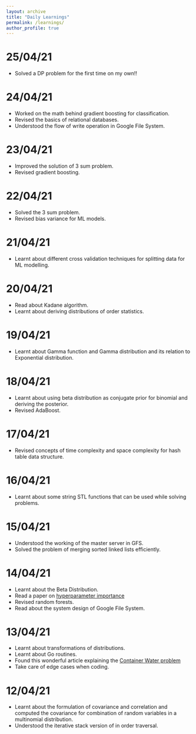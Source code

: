 ```yaml
---
layout: archive
title: "Daily Learnings"
permalink: /learnings/
author_profile: true
---
```

# 25/04/21
* Solved a DP problem for the first time on my own!!

# 24/04/21
* Worked on the math behind gradient boosting for classification.
* Revised the basics of relational databases.
* Understood the flow of write operation in Google File System.

# 23/04/21
* Improved the solution of 3 sum problem.
* Revised gradient boosting.

# 22/04/21
* Solved the 3 sum problem.
* Revised bias variance for ML models. 

# 21/04/21
* Learnt about different cross validation techniques for splitting data for ML modelling.

# 20/04/21
* Read about Kadane algorithm.
* Learnt about deriving distributions of order statistics.

# 19/04/21
* Learnt about Gamma function and Gamma distribution and its relation to Exponential distribution.

# 18/04/21
* Learnt about using beta distribution as conjugate prior for binomial and deriving the posterior.
* Revised AdaBoost.

# 17/04/21
* Revised concepts of time complexity and space complexity for hash table data structure.

# 16/04/21
* Learnt about some string STL functions that can be used while solving problems.

# 15/04/21
* Understood the working of the master server in GFS.
* Solved the problem of merging sorted linked lists efficiently.

# 14/04/21
* Learnt about the Beta Distribution.
* Read a paper on [hyperparameter importance](http://proceedings.mlr.press/v32/hutter14.html)
* Revised random forests.
* Read about the system design of Google File System.

# 13/04/21
* Learnt about transformations of distributions.
* Learnt about Go routines.
* Found this wonderful article explaining the [Container Water problem](https://leimao.github.io/blog/Proof-Container-With-Most-Water-Problem/)
* Take care of edge cases when coding.


# 12/04/21
* Learnt about the formulation of covariance and correlation and computed the covariance for combination of random variables in a multinomial distribution.
* Understood the iterative stack version of in order traversal.